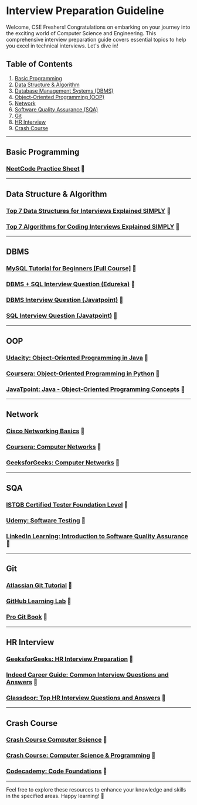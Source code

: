 # Interview Preparation Guideline

Welcome, CSE Freshers! Congratulations on embarking on your journey into the exciting world of Computer Science and Engineering. This comprehensive interview preparation guide covers essential topics to help you excel in technical interviews. Let's dive in!

## Table of Contents

1. [Basic Programming](#basic-programming)
2. [Data Structure & Algorithm](#data-structure--algorithm)
3. [Database Management Systems (DBMS)](#dbms)
4. [Object-Oriented Programming (OOP)](#oop)
5. [Network](#network)
6. [Software Quality Assurance (SQA)](#sqa)
7. [Git](#git)
8. [HR Interview](#hr-interview)
9. [Crash Course](#crash-course)

---

## Basic Programming

### [NeetCode Practice Sheet](https://neetcode.io/practice) 🚀

---

## Data Structure & Algorithm

### [Top 7 Data Structures for Interviews Explained SIMPLY](https://www.youtube.com/watch?v=cQWr9DFE1ww&t=17s) 🚀

### [Top 7 Algorithms for Coding Interviews Explained SIMPLY](https://www.youtube.com/watch?v=kp3fCihUXEg) 🚀

---

## DBMS

### [MySQL Tutorial for Beginners [Full Course]](https://www.youtube.com/watch?v=7S_tz1z_5bA) 🚀

### [DBMS + SQL Interview Question (Edureka)](https://www.edureka.co/blog/interview-questions/dbms-interview-questions) 🚀

### [DBMS Interview Question (Javatpoint)](https://www.javatpoint.com/dbms-interview-questions) 🚀

### [SQL Interview Question (Javatpoint)](https://www.javatpoint.com/sql-interview-questions) 🚀

---

## OOP

### [Udacity: Object-Oriented Programming in Java](https://www.udacity.com/course/object-oriented-programming-in-java--ud283) 🚀

### [Coursera: Object-Oriented Programming in Python](https://www.coursera.org/specializations/object-oriented-programming) 🚀

### [JavaTpoint: Java - Object-Oriented Programming Concepts](https://www.javatpoint.com/java-oops-concepts) 🚀

---

## Network

### [Cisco Networking Basics](https://www.netacad.com/courses/network-basics) 🚀

### [Coursera: Computer Networks](https://www.coursera.org/learn/computer-networks) 🚀

### [GeeksforGeeks: Computer Networks](https://www.geeksforgeeks.org/computer-network-tutorials/) 🚀

---

## SQA

### [ISTQB Certified Tester Foundation Level](https://www.istqb.org/) 🚀

### [Udemy: Software Testing](https://www.udemy.com/course/software-testing-for-beginners/) 🚀

### [LinkedIn Learning: Introduction to Software Quality Assurance](https://www.linkedin.com/learning/software-quality-assurance-foundations/welcome) 🚀

---

## Git

### [Atlassian Git Tutorial](https://www.atlassian.com/git/tutorials) 🚀

### [GitHub Learning Lab](https://lab.github.com/) 🚀

### [Pro Git Book](https://git-scm.com/book/en/v2) 🚀

---

## HR Interview

### [GeeksforGeeks: HR Interview Preparation](https://www.geeksforgeeks.org/hr-interview-preparation/) 🚀

### [Indeed Career Guide: Common Interview Questions and Answers](https://www.indeed.com/career-advice/interviewing/interview-questions-and-answers) 🚀

### [Glassdoor: Top HR Interview Questions and Answers](https://www.glassdoor.com/blog/top-hr-interview-questions-examples-and-tips/) 🚀

---

## Crash Course

### [Crash Course Computer Science](https://www.youtube.com/playlist?list=PLH2l6uzC4UEW0s7-KewFLBC1D0l6XRfye) 🚀

### [Crash Course: Computer Science & Programming](https://www.udemy.com/course/crash-course-computer-science-and-programming/) 🚀

### [Codecademy: Code Foundations](https://www.codecademy.com/learn/code-foundations) 🚀

---

Feel free to explore these resources to enhance your knowledge and skills in the specified areas. Happy learning! 🚀
